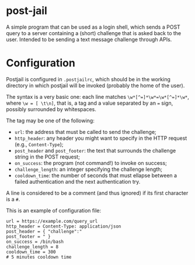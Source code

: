 # post-jail
A simple program that can be used as a login shell, which sends a POST query to a server containing a (short) challenge that is asked back to the user. Intended to be sending a text message challenge through APIs.

Configuration
========

Postjail is configured in `.postjailrc`, which should be in the working
directory in which postjail will be invoked (probably the home of the user).

The syntax is a very basic one: each line matches `\w*[^=]*\w*=\w*[^=]*\w*`,
where `\w = [ \t\n]`, that is, a tag and a value separated by an `=` sign,
possibly surrounded by whitespaces.

The tag may be one of the following:
* `url`: the address that must be called to send the challenge;
* `http_header`: any header you might want to specify in the HTTP request
 (e.g., `Content-Type`);
* `post_header` and `post_footer`: the text that surrounds the challenge string
 in the POST request;
* `on_success`: the program (not command!) to invoke on success;
* `challenge_length`: an integer specifying the challenge length;
* `cooldown_time`: the number of seconds that must ellapse between a
 failed authentication and the next authentication try.
 
A line is considered to be a comment (and thus ignored) if its first character
is a `#`.

This is an example of configuration file:
 
```
url = https://example.com/query_url
http_header = Content-Type: application/json
post_header = { "challenge":"
post_footer = " }
on_success = /bin/bash
challenge_length = 8
cooldown_time = 300
# 5 minutes cooldown time
```

